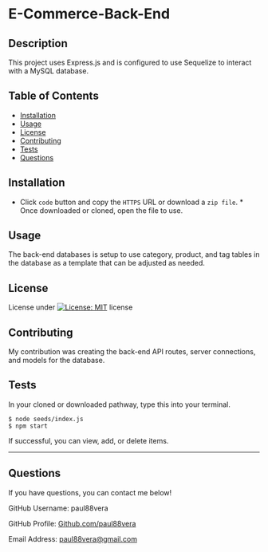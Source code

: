 
  # E-Commerce-Back-End

  ## Description
  This project uses Express.js and is configured to use Sequelize to interact with a MySQL database.

  ## Table of Contents
  - [Installation](#installation)
  - [Usage](#usage)
  - [License](#license)
  - [Contributing](#contributing)
  - [Tests](#tests)
  - [Questions](#questions)

  ## Installation
  * Click `code` button and copy the `HTTPS` URL or download a `zip file`. * Once downloaded or cloned, open the file to use.

  ## Usage
  The back-end databases is setup to use category, product, and tag tables in the database as a template that can be adjusted as needed.

  ## License
  License under [![License: MIT](https://img.shields.io/badge/License-MIT-yellow.svg)](https://opensource.org/licenses/MIT) license

  ## Contributing
  My contribution was creating the back-end API routes, server connections, and models for the database.

  ## Tests
  In your cloned or downloaded pathway, type this into your terminal. 
  ```
  $ node seeds/index.js
  $ npm start
  ```
  If successful, you can view, add, or delete items.

----
  ## Questions
  If you have questions, you can contact me below!
  
  GitHub Username: paul88vera

  GitHub Profile: [Github.com/paul88vera](https://github.com/paul88vera/)

  Email Address: paul88vera@gmail.com
 
